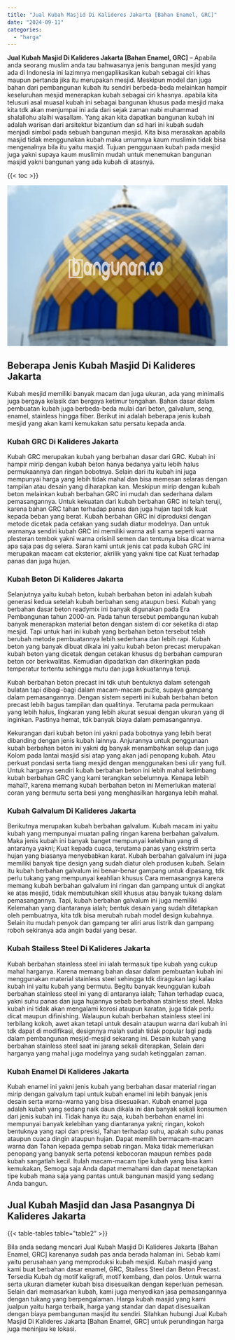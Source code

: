 ```yaml
---
title: "Jual Kubah Masjid Di Kalideres Jakarta [Bahan Enamel, GRC]"
date: "2024-09-11"
categories: 
  - "harga"
---
```


**Jual Kubah Masjid Di Kalideres Jakarta \[Bahan Enamel, GRC\]** – Apabila anda seorang muslim anda tau bahwasanya jenis bangunan mesjid yang ada di Indonesia ini lazimnya mengaplikasikan kubah sebagai ciri khas maupun pertanda jika itu merupakan mesjid. Meskipun model dan juga bahan dari pembangunan kubah itu sendiri berbeda-beda melainkan hampir keseluruhan mesjid menerapkan kubah sebagai ciri khasnya. apabila kita telusuri asal muasal kubah ini sebagai bangunan khusus pada mesjid maka kita tdk akan menjumpai ini ada dari sejak zaman nabi muhammad shalallohu alaihi wasallam. Yang akan kita dapatkan bangunan kubah ini adalah warisan dari arsitektur bizantium dan sd hari ini kubah sudah menjadi simbol pada sebuah bangunan mesjid. Kita bisa merasakan apabila masjid tidak menggunakan kubah maka umumnya kaum muslimin tidak bisa mengenalnya bila itu yaitu masjid. Tujuan penggunaan kubah pada mesjid juga yakni supaya kaum muslimin mudah untuk menemukan bangunan masjid yakni bangunan yang ada kubah di atasnya.

{{< toc >}}

![Jual Kubah Masjid Di Kalideres Jakarta [Bahan Enamel, GRC]](/images/jual-kubah-masjid-45.png)

## Beberapa Jenis Kubah Masjid Di Kalideres Jakarta

Kubah mesjid memiliki banyak macam dan juga ukuran, ada yang minimalis juga bergaya kelasik dan bergaya ketimur tengahan. Bahan dasar dalam pembuatan kubah juga berbeda-beda mulai dari beton, galvalum, seng, enamel, stainless hingga fiber. Berikut ini adalah beberapa jenis kubah mesjid yang akan kami kemukakan satu persatu kepada anda.

### Kubah GRC Di Kalideres Jakarta

Kubah GRC merupakan kubah yang berbahan dasar dari GRC. Kubah ini hampir mirip dengan kubah beton hanya bedanya yaitu lebih halus permukaannya dan ringan bobotnya. Selain dari itu kubah ini juga mempunyai harga yang lebih tidak mahal dan bisa memesan selaras dengan tampilan atau desain yang diharapkan kan. Meskipun mirip dengan kubah beton melainkan kubah berbahan GRC ini mudah dan sederhana dalam pemasangannya. Untuk kekuatan dari kubah berbahan GRC ini telah teruji, karena bahan GRC tahan terhadap panas dan juga hujan tapi tdk kuat kepada beban yang berat. Kubah berbahan GRC ini diproduksi dengan metode dicetak pada cetakan yang sudah diatur modelnya. Dan untuk warnanya sendiri kubah GRC ini memiliki warna asli sama seperti warna plesteran tembok yakni warna orisinil semen dan tentunya bisa dicat warna apa saja pas dg selera. Saran kami untuk jenis cat pada kubah GRC ini merupakan macam cat eksterior, akrilik yang yakni tipe cat Kuat terhadap panas dan juga hujan.

### Kubah Beton Di Kalideres Jakarta

Selanjutnya yaitu kubah beton, kubah berbahan beton ini adalah kubah generasi kedua setelah kubah berbahan seng ataupun besi. Kubah yang berbahan dasar beton readymix ini banyak digunakan pada Era Pembangunan tahun 2000-an. Pada tahun tersebut pembangunan kubah banyak menerapkan material beton dengan sistem di cor seketika di atap mesjid. Tapi untuk hari ini kubah yang berbahan beton tersebut telah berubah metode pembuatannya lebih sederhana dan lebih rapi. Kubah beton yang banyak dibuat dikala ini yaitu kubah beton precast merupakan kubah beton yang dicetak dengan cetakan khusus dg berbahan campuran beton cor berkwalitas. Kemudian dipadatkan dan dikeringkan pada temperatur tertentu sehingga mutu dan juga kekuatannya teruji.

Kubah berbahan beton precast ini tdk utuh bentuknya dalam setengah bulatan tapi dibagi-bagi dalam macam-macam puzle, supaya gampang dalam pemasangannya. Dengan sistem seperti ini kubah berbahan beton precast lebih bagus tampilan dan qualitinya. Terutama pada permukaan yang lebih halus, lingkaran yang lebih akurat sesuai dengan ukuran yang di inginkan. Pastinya hemat, tdk banyak biaya dalam pemasangannya.

Kekurangan dari kubah beton ini yakni pada bobotnya yang lebih berat dibanding dengan jenis kubah lainnya. Anjurannya untuk penggunaan kubah berbahan beton ini yakni dg banyak menambahkan selup dan juga Kolom pada lantai masjid sisi atap yang akan jadi penopang kubah. Atau perkuat pondasi serta tiang mesjid dengan menggunakan besi ulir yang full. Untuk harganya sendiri kubah berbahan beton ini lebih mahal ketimbang kubah berbahan GRC yang kami terangkan sebelumnya. Kenapa lebih mahal?, karena memang kubah berbahan beton ini Memerlukan material coran yang bermutu serta besi yang menghasilkan harganya lebih mahal.

### Kubah Galvalum Di Kalideres Jakarta

Berikutnya merupakan kubah berbahan galvalum. Kubah macam ini yaitu kubah yang mempunyai muatan paling ringan karena berbahan galvalum. Maka jenis kubah ini banyak banget mempunyai kelebihan yang di antaranya yakni; Kuat kepada cuaca, terutama panas yang ekstrim serta hujan yang biasanya menyebabkan karat. Kubah berbahan galvalum ini juga memiliki banyak tipe design yang sudah diatur oleh produsen kubah. Selain itu kubah berbahan galvalum ini benar-benar gampang untuk dipasang, tdk perlu tukang yang mempunyai keahlian khusus Cara memasangnya karena memang kubah berbahan galvalum ini ringan dan gampang untuk di angkat ke atas mesjid, tidak membutuhkan skill khusus atau banyak tukang dalam pemasangannya. Tapi, kubah berbahan galvalum ini juga memiliki Kelemahan yang diantaranya ialah; bentuk desain yang sudah ditetapkan oleh pembuatnya, kita tdk bisa merubah rubah model design kubahnya. Selain itu mudah penyok dan gampang ter aliri arus listrik dan gampang roboh sekiranya ada angin badai yang besar.

### Kubah Stailess Steel Di Kalideres Jakarta

Kubah berbahan stainless steel ini ialah termasuk tipe kubah yang cukup mahal harganya. Karena memang bahan dasar dalam pembuatan kubah ini menggunakan material stainless steel sehingga tdk diragukan lagi kalau kubah ini yaitu kubah yang bermutu. Begitu banyak keunggulan kubah berbahan stainless steel ini yang di antaranya ialah; Tahan terhadap cuaca, yakni suhu panas dan juga hujannya sebab berbahan stainless steel. Maka kubah ini tidak akan mengalami korosi ataupun karatan, juga tidak perlu dicat maupun difinishing. Walaupun kubah berbahan stainless steel ini terbilang kokoh, awet akan tetapi untuk desain ataupun warna dari kubah ini tdk dapat di modifikasi, designnya malah sudah tidak popular lagi pada dalam pembangunan mesjid-mesjid sekarang ini. Desain kubah yang berbahan stainless steel saat ini jarang sekali diterapkan, Selain dari harganya yang mahal juga modelnya yang sudah ketinggalan zaman.

### Kubah Enamel Di Kalideres Jakarta

Kubah enamel ini yakni jenis kubah yang berbahan dasar material ringan mirip dengan galvalum tapi untuk kubah enamel ini lebih banyak jenis desain serta warna-warna yang bisa disesuaikan. Kubah enamel juga adalah kubah yang sedang naik daun dikala ini dan banyak sekali konsumen dari jenis kubah ini. Tidak hanya itu saja, kubah berbahan enamel ini mempunyai banyak kelebihan yang diantaranya yakni; ringan, kokoh bentuknya yang rapi dan presisi, Tahan terhadap suhu, apakah suhu panas ataupun cuaca dingin ataupun hujan. Dapat memilih bermacam-macam warna dan Tahan kepada gempa sebab ringan. Maka tidak memerlukan penopang yang banyak serta potensi kebocoran maupun rembes pada kubah sangatlah kecil. Itulah macam-macam tipe kubah yang bisa kami kemukakan, Semoga saja Anda dapat memahami dan dapat menetapkan tipe kubah mana saja yang pantas untuk bangunan masjid yang sedang Anda bangun.

## Jual Kubah Masjid dan Jasa Pasangnya Di Kalideres Jakarta

{{< table-tables table="table2" >}}

Bila anda sedang mencari Jual Kubah Masjid Di Kalideres Jakarta \[Bahan Enamel, GRC\] karenanya sudah pas anda berada halaman ini. Sebab kami yaitu perusahaan yang memproduksi kubah mesjid. Kubah masjid yang kami buat berbahan dasar enamel, GRC, Stailess Steel dan Beton Precast. Tersedia Kubah dg motif kaligrafi, motif kembang, dan polos. Untuk warna serta ukuran diameter kubah bisa disesuaikan dengan keperluan pemesan. Selain dari memasarkan kubah, kami juga menyedikan jasa pemasangannya dengan tukang yang berpengalaman. Harga kubah masjid yang kami jualpun yaitu harga terbaik, harga yang standar dan dapat disesuaikan dengan biaya pembangunan masjid itu sendiri. Silahkan hubungi Jual Kubah Masjid Di Kalideres Jakarta \[Bahan Enamel, GRC\] untuk perundingan harga juga meninjau ke lokasi.
